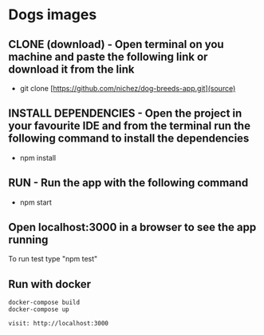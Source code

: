 # Dogs images

## CLONE (download) - Open terminal on you machine and paste the following link or download it from the link

- git clone [https://github.com/nichez/dog-breeds-app.git](source)

## INSTALL DEPENDENCIES - Open the project in your favourite IDE and from the terminal run the following command to install the dependencies

- npm install

## RUN - Run the app with the following command

- npm start

## Open localhost:3000 in a browser to see the app running

 To run test type "npm test"

## Run with docker

```docker
docker-compose build
docker-compose up

visit: http://localhost:3000
```
